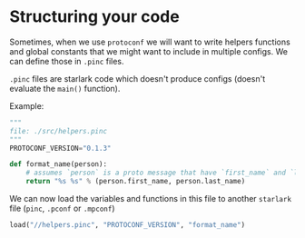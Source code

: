 # Structuring your code

Sometimes, when we use `protoconf` we will want to write helpers functions and global constants that we might want to include in multiple configs. We can define those in `.pinc` files.

`.pinc` files are starlark code which doesn't produce configs (doesn't evaluate the `main()` function).

Example:

```python
"""
file: ./src/helpers.pinc
"""
PROTOCONF_VERSION="0.1.3"

def format_name(person):
    # assumes `person` is a proto message that have `first_name` and `last_name`
    return "%s %s" % (person.first_name, person.last_name)
```

We can now load the variables and functions in this file to another `starlark` file (`pinc`, `.pconf` or `.mpconf`)

```python
load("//helpers.pinc", "PROTOCONF_VERSION", "format_name")
```